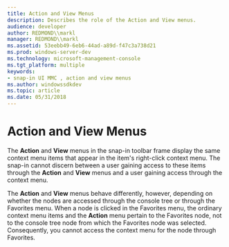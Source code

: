 ```yaml
---
title: Action and View Menus
description: Describes the role of the Action and View menus.
audience: developer
author: REDMOND\\markl
manager: REDMOND\\markl
ms.assetid: 53eebb49-6eb6-44ad-a89d-f47c3a738d21
ms.prod: windows-server-dev
ms.technology: microsoft-management-console
ms.tgt_platform: multiple
keywords:
- snap-in UI MMC , action and view menus
ms.author: windowssdkdev
ms.topic: article
ms.date: 05/31/2018
---
```


# Action and View Menus

The **Action** and **View** menus in the snap-in toolbar frame display the same context menu items that appear in the item's right-click context menu. The snap-in cannot discern between a user gaining access to these items through the **Action** and **View** menus and a user gaining access through the context menu.

The **Action** and **View** menus behave differently, however, depending on whether the nodes are accessed through the console tree or through the Favorites menu. When a node is clicked in the Favorites menu, the ordinary context menu items and the **Action** menu pertain to the Favorites node, not to the console tree node from which the Favorites node was selected. Consequently, you cannot access the context menu for the node through Favorites.

 

 




